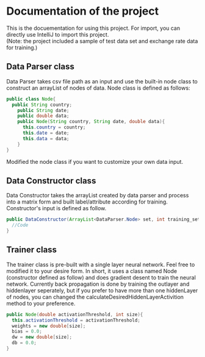 # Documentation of the project
This is the docuementation for using this project. For import, you can directly use IntelliJ to import this project.</br>
(Note: the project included a sample of test data set and exchange rate data for training.)
## Data Parser class
Data Parser takes csv file path as an input and use the built-in node class to construct an arrayList of nodes of data.
Node class is defined as follows: 
```java
public class Node{
  public String country;
    public String date;
    public double data;
    public Node(String country, String date, double data){
      this.country = country;
      this.date = date;
      this.data = data;
    }        
}
```
Modified the node class if you want to customize your own data input. 

## Data Constructor class
Data Constructor takes the arrayList created by data parser and process into a matrix form and built label/attribute according for training. Constructor's input is defined as follow.
```java
public DataConstructor(ArrayList<DataParser.Node> set, int training_set_size) {
  //Code
}
```

## Trainer class
The trainer class is pre-built with a single layer neural network. Feel free to modified it to your desire form. In short, it uses a class named Node (constructor defined as follow) and does gradient desent to train the neural network. Currently back propagation is done by training the outlayer and hiddenlayer seperately, but if you prefer to have more than one hiddenLayer of nodes, you can changed the calculateDesiredHiddenLayerActivition method to your preference.  
```java
public Node(double activationThreshold, int size){
  this.activationThreshold = activationThreshold;
  weights = new double[size];
  bias = 0.0;
  dw = new double[size];
  db = 0.0;
}
```
